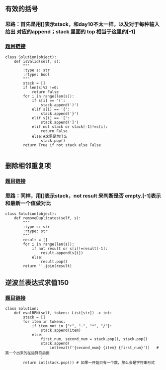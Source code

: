 ## 有效的括号   
### 思路：首先是用[]表示stack，和day10不太一样，以及对于每种输入给出 对应的append；stack 里面的 top 相当于这里的[-1]
### [题目链接](https://leetcode.cn/problems/valid-parentheses/submissions/)


```
class Solution(object):
    def isValid(self, s):
        """
        :type s: str
        :rtype: bool
        """
        stack = []
        if len(s)%2 !=0:
            return False
        for i in range(len(s)):
            if s[i] == '(':
                stack.append(')')
            elif s[i] == '{':
                stack.append('}')
            elif s[i] == '[':
                stack.append(']')
            elif not stack or stack[-1]!=s[i]:
                return False
            else:#这里是为什么
                stack.pop()
        return True if not stack else False
            
```


## 删除相邻重复项
### [题目链接](https://leetcode.cn/problems/remove-all-adjacent-duplicates-in-string/submissions/)
### 思路：同样，用[]表示stack，not result 来判断是否 empty.[-1]表示和最新一个值做对比

```
class Solution(object):
    def removeDuplicates(self, s):
        """
        :type s: str
        :rtype: str
        """
        result = []
        for i in range(len(s)):
            if not result or s[i]!=result[-1]:
                result.append(s[i])
            else:
                result.pop()
        return ''.join(result)
```

## 逆波兰表达式求值150
### [题目链接](https://leetcode.cn/problems/evaluate-reverse-polish-notation/)

```
class Solution:
    def evalRPN(self, tokens: List[str]) -> int:
        stack = []
        for item in tokens:
            if item not in {"+", "-", "*", "/"}:
                stack.append(item)
            else:
                first_num, second_num = stack.pop(), stack.pop()
                stack.append(
                    int(eval(f'{second_num} {item} {first_num}'))   # 第一个出来的在运算符后面
                )
        return int(stack.pop()) # 如果一开始只有一个数，那么会是字符串形式
```